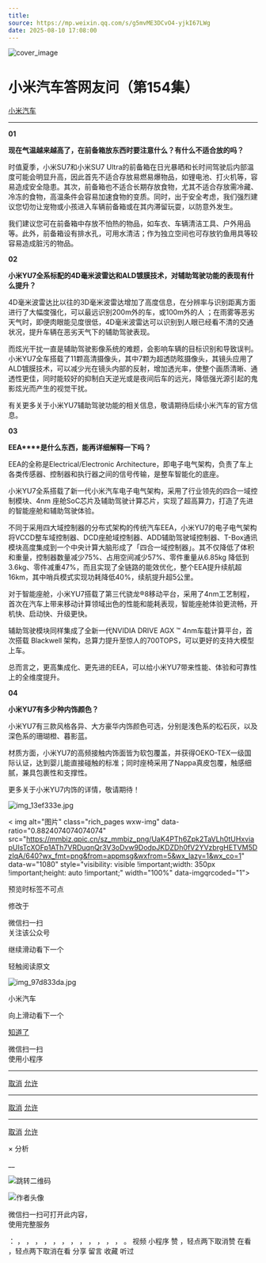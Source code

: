 ```yaml
---
title: 
source: https://mp.weixin.qq.com/s/g5mvME3DCvO4-yjkI67LWg
date: 2025-08-10 17:08:00
---
```


![cover_image](images/img_f908fa26.jpg)


#  小米汽车答网友问（第154集）


[ 小米汽车 ](<javascript:void\(0\);>)

______

**01**

**现在气温越来越高了，在前备箱放东西时要注意什么？有什么不适合放的吗？**

时值夏季，小米SU7和小米SU7 Ultra的前备箱在日光暴晒和长时间驾驶后内部温度可能会明显升高，因此首先不适合存放易燃易爆物品，如锂电池、打火机等，容易造成安全隐患。其次，前备箱也不适合长期存放食物，尤其不适合存放需冷藏、冷冻的食物，高温条件会容易加速食物的变质。同时，出于安全考虑，我们强烈建议您切勿让宠物或小孩进入车辆前备箱或在其内滞留玩耍，以防意外发生。

我们建议您可在前备箱中存放不怕热的物品，如车衣、车辆清洁工具、户外用品等。此外，前备箱设有排水孔，可用水清洁；作为独立空间也可存放钓鱼用具等较容易造成脏污的物品。

**02**

**小米YU7全系标配的4D****毫米波雷达****和****ALD****镀膜技术，对辅助驾驶功能的表现有什么提升？**

4D毫米波雷达比以往的3D毫米波雷达增加了高度信息，在分辨率与识别距离方面进行了大幅度强化，可以最远识别200m外的车，或100m外的人 ；在雨雾等恶劣天气时，即便肉眼能见度很低，4D毫米波雷达可以识别到人眼已经看不清的交通状况，提升车辆在恶劣天气下的辅助驾驶表现。

而炫光干扰一直是辅助驾驶影像系统的难题，会影响车辆的目标识别和导致误判。小米YU7全车搭载了11颗高清摄像头，其中7颗为超透防眩摄像头，其镜头应用了ALD镀膜技术，可以减少光在镜头内部的反射，增加透光率，使整个画质清晰、通透性更佳，同时能较好的抑制白天逆光或是夜间后车的远光，降低强光源引起的鬼影炫光而产生的视觉干扰。

有关更多关于小米YU7辅助驾驶功能的相关信息，敬请期待后续小米汽车的官方信息。

**03**

**EEA****是什么东西，能再详细解释一下吗？**

EEA的全称是Electrical/Electronic Architecture，即电子电气架构，负责了车上各类传感器、控制器和执行器之间的信号传输，是整车智能化的底座。

小米YU7全系搭载了新一代小米汽车电子电气架构，采用了行业领先的四合一域控制模块、4nm 座舱SoC芯片及辅助驾驶计算芯片，实现了超高算力，打造了先进的智能座舱和辅助驾驶体验。

不同于采用四大域控制器的分布式架构的传统汽车EEA，小米YU7的电子电气架构将VCCD整车域控制器、DCD座舱域控制器、ADD辅助驾驶域控制器、T-Box通讯模块高度集成到一个中央计算大脑形成了「四合一域控制器」。其不仅降低了体积和重量，控制器数量减少75%、占用空间减少57%、零件重量从6.85kg 降低到3.6kg、零件减重47%，而且实现了全链路的能效优化，整个EEA提升续航超16km，其中哨兵模式实现功耗降低40%，续航提升超5公里。

对于智能座舱，小米YU7搭载了第三代骁龙®8移动平台，采用了4nm工艺制程，首次在汽车上带来移动计算领域出色的性能和能耗表现，智能座舱体验更流畅，开机快、启动快、升级更快。

辅助驾驶模块同样集成了全新一代NVIDIA DRIVE AGX ™ 4nm车载计算平台，首次搭载 Blackwell 架构，总算力提升至惊人的700TOPS，可以更好的支持大模型上车。

总而言之，更高集成化、更先进的EEA，可以给小米YU7带来性能、体验和可靠性上的全维度提升。

**04**

**小米YU7有多少种内饰颜色？**

小米YU7有三款风格各异、大方豪华内饰颜色可选，分别是浅色系的松石灰，以及深色系的珊瑚橙、暮影蓝。

材质方面，小米YU7的高频接触内饰面皆为软包覆盖，并获得OEKO-TEX一级国际认证，达到婴儿能直接碰触的标准；同时座椅采用了Nappa真皮包覆，触感细腻，兼具包裹性和支撑性。

更多关于小米YU7内饰的详情，敬请期待！

![img_13ef333e.jpg](images/img_13ef333e.jpg)  
  
  
< img alt="图片" class="rich_pages wxw-img" data-ratio="0.8824074074074074" src="https://mmbiz.qpic.cn/sz_mmbiz_png/UaK4PTh6Zpk2TaVLh0tUHxviapUIsTcXOFp1ATh7VRDuqnQr3V3oDvw9DodpJKDZDh0fV2YVzbrgHETVM5DzIqA/640?wx_fmt=png&from=appmsg&wxfrom=5&wx_lazy=1&wx_co=1" data-w="1080" style="visibility: visible !important;width: 350px !important;height: auto !important;" width="100%" data-imgqrcoded="1">[](<>)

预览时标签不可点

修改于

微信扫一扫  
关注该公众号

继续滑动看下一个

轻触阅读原文

![img_97d833da.jpg](images/img_97d833da.jpg)

小米汽车 

向上滑动看下一个

[知道了](<javascript:;>)

微信扫一扫  
使用小程序

****

[取消](<javascript:void\(0\);>) [允许](<javascript:void\(0\);>)

****

[取消](<javascript:void\(0\);>) [允许](<javascript:void\(0\);>)

****

[取消](<javascript:void\(0\);>) [允许](<javascript:void\(0\);>)

× 分析

__

![跳转二维码]()

![作者头像](images/img_97d833da.jpg)

微信扫一扫可打开此内容，  
使用完整服务

： ， ， ， ， ， ， ， ， ， ， ， ， 。 视频 小程序 赞 ，轻点两下取消赞 在看 ，轻点两下取消在看 分享 留言 收藏 听过